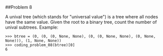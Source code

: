 ##Problem 8

A unival tree (which stands for "universal value") is a tree where all nodes have the same value.
Given the root to a binary tree, count the number of unival subtrees.
Example:

    >>> btree = (0, (0, (0, None, None), (0, (0, None, None), (0, None, None))), (1, None, None))
    >>> coding_problem_08(btree)[0]
    6